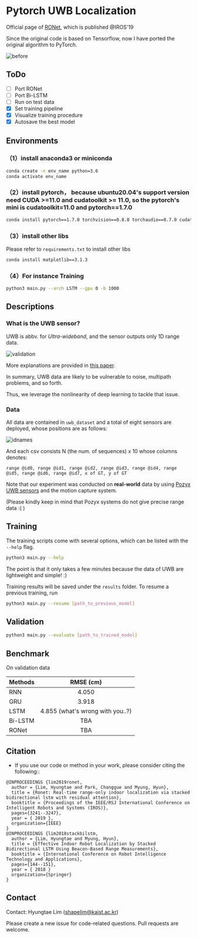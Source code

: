# Pytorch UWB Localization 

Official page of [RONet](https://ieeexplore.ieee.org/abstract/document/8968551), which is published @IROS'19

Since the original code is based on Tensorflow, now I have ported the original algorithm to PyTorch.

![before](/materials/test.gif)


## ToDo
- [ ] Port RONet
- [ ] Port Bi-LSTM
- [ ] Run on test data
- [x] Set training pipeline
- [x] Visualize training procedure
- [x] Autosave the best model

## Environments
### （1）install anaconda3 or miniconda
```bash
conda create -n env_name python=3.6
conda activate env_name
```
### （2）install pytorch， because ubuntu20.04's support version need CUDA >=11.0 and cudatoolkit >= 11.0, so the pytorch's mini is cudatoolkit=11.0 and pytorch==1.7.0
```bash
conda install pytorch==1.7.0 torchvision==0.8.0 torchaudio==0.7.0 cudatoolkit=11.0 -c pytorch
```
### （3）install other libs
Please refer to `requirements.txt` to install other libs
```bash
conda install matplotlib==3.1.3
```

### （4）For instance Training
```bash
python3 main.py --arch LSTM --gpu 0 -b 1000
```

## Descriptions

### What is the UWB sensor?

UWB is abbv. for *Ultra-wideband*, and the sensor outputs only 1D range data.

![validation](/materials/validation.png)

More explanations are provided in [this paper](https://ieeexplore.ieee.org/abstract/document/8768568).

In summary, UWB data are likely to be vulnerable to noise, multipath problems, and so forth.

Thus, we leverage the nonlinearity of deep learning to tackle that issue.

### Data

All data are contained in `uwb_dataset` and a total of eight sensors are deployed, whose positions are as follows:

![idnames](/materials/id_names.png)

And each csv consists N (the num. of sequences) x 10 whose columns denotes:

`range @id0, range @id1, range @id2, range @id3, range @id4, range @id5, range @id6, range @id7, x of GT, y of GT`

Note that our experiment was conducted on **real-world** data by using [Pozyx UWB sensors](https://www.pozyx.io/?ppc_keyword=pozyx&gclid=CjwKCAiAm-2BBhANEiwAe7eyFHFbVb7B_eub3dTe9oIUqgN1XI6c9O4N8aOj6L24fZyAHMKQLRahQxoCqdgQAvD_BwE) and the motion capture system.

(Please kindly keep in mind that Pozyx systems do not give precise range data :(  )


## Training

The training scripts come with several options, which can be listed with the `--help` flag. 
```bash
python3 main.py --help
```

The point is that it only takes a few minutes because the data of UWB are lightweight and simple! :)

Training results will be saved under the `results` folder. To resume a previous training, run
```bash
python3 main.py --resume [path_to_previous_model]
```

## Validation

```bash
python3 main.py --evaluate [path_to_trained_model]
```


## Benchmark

On validation data

| Methods   |  RMSE (cm) |
|-----------|:----------:|
| RNN       |    4.050   |
| GRU       |    3.918   |
| LSTM      | 4.855 (what's wrong with you..?) |
| Bi-LSTM   |     TBA    |
| RONet     |     TBA    |


## Citation


- If you use our code or method in your work, please consider citing the following::

```
@INPROCEEDINGS {lim2019ronet,
  author = {Lim, Hyungtae and Park, Changgue and Myung, Hyun},
  title = {Ronet: Real-time range-only indoor localization via stacked bidirectional lstm with residual attention},
  booktitle = {Proceedings of the IEEE/RSJ International Conference on Intelligent Robots and Systems (IROS)},
  pages={3241--3247},
  year = { 2019 },
  organization={IEEE}
}
@INPROCEEDINGS {lim2018stackbilstm,
  author = {Lim, Hyungtae and Myung, Hyun},
  title = {Effective Indoor Robot Localization by Stacked Bidirectional LSTM Using Beacon-Based Range Measurements},
  booktitle = {International Conference on Robot Intelligence Technology and Applications},
  pages={144--151},
  year = { 2018 }
  organization={Springer}
}

```

## Contact

Contact: Hyungtae Lim (shapelim@kaist.ac.kr)

Please create a new issue for code-related questions. Pull requests are welcome.
